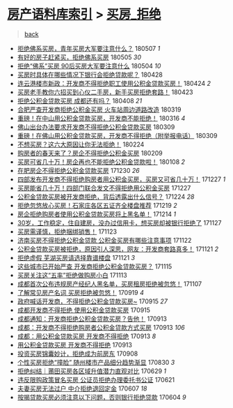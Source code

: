 [房产语料库索引](../../README.md)  > [买房_拒绝](买房_拒绝.md)
====
> [back](../README.md)

- [拒绝佛系买房，青年买房大军要注意什么？](http://jkwz.applinzi.com/ittc/7100080315823555600.html#%E6%8B%92%E7%BB%9D%E4%BD%9B%E7%B3%BB%E4%B9%B0%E6%88%BF%EF%BC%8C%E9%9D%92%E5%B9%B4%E4%B9%B0%E6%88%BF%E5%A4%A7%E5%86%9B%E8%A6%81%E6%B3%A8%E6%84%8F%E4%BB%80%E4%B9%88%EF%BC%9F) 180507 *1* 
- [有好的房子赶紧买，拒绝佛系买房](http://jkwz.applinzi.com/ittc/7099659445980365835.html#%E6%9C%89%E5%A5%BD%E7%9A%84%E6%88%BF%E5%AD%90%E8%B5%B6%E7%B4%A7%E4%B9%B0%EF%BC%8C%E6%8B%92%E7%BB%9D%E4%BD%9B%E7%B3%BB%E4%B9%B0%E6%88%BF) 180505 *30* 
- [拒绝“佛系”买房 90后买房大军要注意什么](http://jkwz.applinzi.com/ittc/7099317903663039495.html#%E6%8B%92%E7%BB%9D%E2%80%9C%E4%BD%9B%E7%B3%BB%E2%80%9D%E4%B9%B0%E6%88%BF+90%E5%90%8E%E4%B9%B0%E6%88%BF%E5%A4%A7%E5%86%9B%E8%A6%81%E6%B3%A8%E6%84%8F%E4%BB%80%E4%B9%88) 180504 *10* 
- [买房时具体在哪些情况下银行会拒绝贷款呢？](http://jkwz.applinzi.com/ittc/7096964787122734090.html#%E4%B9%B0%E6%88%BF%E6%97%B6%E5%85%B7%E4%BD%93%E5%9C%A8%E5%93%AA%E4%BA%9B%E6%83%85%E5%86%B5%E4%B8%8B%E9%93%B6%E8%A1%8C%E4%BC%9A%E6%8B%92%E7%BB%9D%E8%B4%B7%E6%AC%BE%E5%91%A2%EF%BC%9F) 180428  
- [连云港楼市新政：开发商不得拒绝职工使用公积金贷款买房！](http://jkwz.applinzi.com/ittc/7095588755589301264.html#%E8%BF%9E%E4%BA%91%E6%B8%AF%E6%A5%BC%E5%B8%82%E6%96%B0%E6%94%BF%EF%BC%9A%E5%BC%80%E5%8F%91%E5%95%86%E4%B8%8D%E5%BE%97%E6%8B%92%E7%BB%9D%E8%81%8C%E5%B7%A5%E4%BD%BF%E7%94%A8%E5%85%AC%E7%A7%AF%E9%87%91%E8%B4%B7%E6%AC%BE%E4%B9%B0%E6%88%BF%EF%BC%81) 180424 *2* 
- [买房老手教你六招买到心仪二手房，新手买房拒绝套路！](http://jkwz.applinzi.com/ittc/7095298488386716682.html#%E4%B9%B0%E6%88%BF%E8%80%81%E6%89%8B%E6%95%99%E4%BD%A0%E5%85%AD%E6%8B%9B%E4%B9%B0%E5%88%B0%E5%BF%83%E4%BB%AA%E4%BA%8C%E6%89%8B%E6%88%BF%EF%BC%8C%E6%96%B0%E6%89%8B%E4%B9%B0%E6%88%BF%E6%8B%92%E7%BB%9D%E5%A5%97%E8%B7%AF%EF%BC%81) 180423  
- [拒绝公积金贷款买房 成都还有吗？](http://jkwz.applinzi.com/ittc/7089710709074297866.html#%E6%8B%92%E7%BB%9D%E5%85%AC%E7%A7%AF%E9%87%91%E8%B4%B7%E6%AC%BE%E4%B9%B0%E6%88%BF+%E6%88%90%E9%83%BD%E8%BF%98%E6%9C%89%E5%90%97%EF%BC%9F) 180408 *21* 
- [合肥严查开发商拒绝公积金买房 火车站周边道路改造](http://jkwz.applinzi.com/ittc/7082117854810080267.html#%E5%90%88%E8%82%A5%E4%B8%A5%E6%9F%A5%E5%BC%80%E5%8F%91%E5%95%86%E6%8B%92%E7%BB%9D%E5%85%AC%E7%A7%AF%E9%87%91%E4%B9%B0%E6%88%BF+%E7%81%AB%E8%BD%A6%E7%AB%99%E5%91%A8%E8%BE%B9%E9%81%93%E8%B7%AF%E6%94%B9%E9%80%A0) 180319  
- [重磅！在中山用公积金贷款买房，开发商不能拒绝！](http://jkwz.applinzi.com/ittc/7081183597048628234.html#%E9%87%8D%E7%A3%85%EF%BC%81%E5%9C%A8%E4%B8%AD%E5%B1%B1%E7%94%A8%E5%85%AC%E7%A7%AF%E9%87%91%E8%B4%B7%E6%AC%BE%E4%B9%B0%E6%88%BF%EF%BC%8C%E5%BC%80%E5%8F%91%E5%95%86%E4%B8%8D%E8%83%BD%E6%8B%92%E7%BB%9D%EF%BC%81) 180316 *4* 
- [佛山出台办法要求开发商不得拒绝公积金贷款买房](http://jkwz.applinzi.com/ittc/7078426009156453382.html#%E4%BD%9B%E5%B1%B1%E5%87%BA%E5%8F%B0%E5%8A%9E%E6%B3%95%E8%A6%81%E6%B1%82%E5%BC%80%E5%8F%91%E5%95%86%E4%B8%8D%E5%BE%97%E6%8B%92%E7%BB%9D%E5%85%AC%E7%A7%AF%E9%87%91%E8%B4%B7%E6%AC%BE%E4%B9%B0%E6%88%BF) 180309  
- [重磅！在佛山用公积金贷款买房，开发商不得拒绝（附举报电话）](http://jkwz.applinzi.com/ittc/7078284971674698768.html#%E9%87%8D%E7%A3%85%EF%BC%81%E5%9C%A8%E4%BD%9B%E5%B1%B1%E7%94%A8%E5%85%AC%E7%A7%AF%E9%87%91%E8%B4%B7%E6%AC%BE%E4%B9%B0%E6%88%BF%EF%BC%8C%E5%BC%80%E5%8F%91%E5%95%86%E4%B8%8D%E5%BE%97%E6%8B%92%E7%BB%9D%EF%BC%88%E9%99%84%E4%B8%BE%E6%8A%A5%E7%94%B5%E8%AF%9D%EF%BC%89) 180309  
- [不想买房？这六大原因让你无法拒绝！](http://jkwz.applinzi.com/ittc/7073654988767495175.html#%E4%B8%8D%E6%83%B3%E4%B9%B0%E6%88%BF%EF%BC%9F%E8%BF%99%E5%85%AD%E5%A4%A7%E5%8E%9F%E5%9B%A0%E8%AE%A9%E4%BD%A0%E6%97%A0%E6%B3%95%E6%8B%92%E7%BB%9D%EF%BC%81) 180224  
- [购房者的春天来了？房企不得拒绝公积金买房](http://jkwz.applinzi.com/ittc/7068168265300182026.html#%E8%B4%AD%E6%88%BF%E8%80%85%E7%9A%84%E6%98%A5%E5%A4%A9%E6%9D%A5%E4%BA%86%EF%BC%9F%E6%88%BF%E4%BC%81%E4%B8%8D%E5%BE%97%E6%8B%92%E7%BB%9D%E5%85%AC%E7%A7%AF%E9%87%91%E4%B9%B0%E6%88%BF) 180209  
- [买房可省几十万！房企再也不能拒绝公积金贷款啦！](http://jkwz.applinzi.com/ittc/7056291532255003655.html#%E4%B9%B0%E6%88%BF%E5%8F%AF%E7%9C%81%E5%87%A0%E5%8D%81%E4%B8%87%EF%BC%81%E6%88%BF%E4%BC%81%E5%86%8D%E4%B9%9F%E4%B8%8D%E8%83%BD%E6%8B%92%E7%BB%9D%E5%85%AC%E7%A7%AF%E9%87%91%E8%B4%B7%E6%AC%BE%E5%95%A6%EF%BC%81) 180108 *2* 
- [在肥房企不得拒绝公积金贷款买房](http://jkwz.applinzi.com/ittc/7052858041861407760.html#%E5%9C%A8%E8%82%A5%E6%88%BF%E4%BC%81%E4%B8%8D%E5%BE%97%E6%8B%92%E7%BB%9D%E5%85%AC%E7%A7%AF%E9%87%91%E8%B4%B7%E6%AC%BE%E4%B9%B0%E6%88%BF) 171230 *26* 
- [四部发布开发商不得拒绝购房者用公积金买房，买房又可省几十万！](http://jkwz.applinzi.com/ittc/7051786936052614161.html#%E5%9B%9B%E9%83%A8%E5%8F%91%E5%B8%83%E5%BC%80%E5%8F%91%E5%95%86%E4%B8%8D%E5%BE%97%E6%8B%92%E7%BB%9D%E8%B4%AD%E6%88%BF%E8%80%85%E7%94%A8%E5%85%AC%E7%A7%AF%E9%87%91%E4%B9%B0%E6%88%BF%EF%BC%8C%E4%B9%B0%E6%88%BF%E5%8F%88%E5%8F%AF%E7%9C%81%E5%87%A0%E5%8D%81%E4%B8%87%EF%BC%81) 171227 *1* 
- [买房能省几十万！四部门联合发文不得拒绝用公积金买房](http://jkwz.applinzi.com/ittc/7051708903870432272.html#%E4%B9%B0%E6%88%BF%E8%83%BD%E7%9C%81%E5%87%A0%E5%8D%81%E4%B8%87%EF%BC%81%E5%9B%9B%E9%83%A8%E9%97%A8%E8%81%94%E5%90%88%E5%8F%91%E6%96%87%E4%B8%8D%E5%BE%97%E6%8B%92%E7%BB%9D%E7%94%A8%E5%85%AC%E7%A7%AF%E9%87%91%E4%B9%B0%E6%88%BF) 171227  
- [公积金贷款买房被开发商拒绝，背后透露出什么信号？](http://jkwz.applinzi.com/ittc/7050601062463964177.html#%E5%85%AC%E7%A7%AF%E9%87%91%E8%B4%B7%E6%AC%BE%E4%B9%B0%E6%88%BF%E8%A2%AB%E5%BC%80%E5%8F%91%E5%95%86%E6%8B%92%E7%BB%9D%EF%BC%8C%E8%83%8C%E5%90%8E%E9%80%8F%E9%9C%B2%E5%87%BA%E4%BB%80%E4%B9%88%E4%BF%A1%E5%8F%B7%EF%BC%9F) 171224 *28* 
- [拒绝忽悠放心买房！石家庄各区五证齐全楼盘推荐](http://jkwz.applinzi.com/ittc/7048823679004181521.html#%E6%8B%92%E7%BB%9D%E5%BF%BD%E6%82%A0%E6%94%BE%E5%BF%83%E4%B9%B0%E6%88%BF%EF%BC%81%E7%9F%B3%E5%AE%B6%E5%BA%84%E5%90%84%E5%8C%BA%E4%BA%94%E8%AF%81%E9%BD%90%E5%85%A8%E6%A5%BC%E7%9B%98%E6%8E%A8%E8%8D%90) 171219 *2* 
- [房企拒绝购房者使用公积金贷款买房将上黑名单！](http://jkwz.applinzi.com/ittc/7046997244492907536.html#%E6%88%BF%E4%BC%81%E6%8B%92%E7%BB%9D%E8%B4%AD%E6%88%BF%E8%80%85%E4%BD%BF%E7%94%A8%E5%85%AC%E7%A7%AF%E9%87%91%E8%B4%B7%E6%AC%BE%E4%B9%B0%E6%88%BF%E5%B0%86%E4%B8%8A%E9%BB%91%E5%90%8D%E5%8D%95%EF%BC%81) 171214 *1* 
- [30岁，工作稳定，住自建房，没办过信用卡，想买房却被银行拒绝了](http://jkwz.applinzi.com/ittc/7040654950785352721.html#30%E5%B2%81%EF%BC%8C%E5%B7%A5%E4%BD%9C%E7%A8%B3%E5%AE%9A%EF%BC%8C%E4%BD%8F%E8%87%AA%E5%BB%BA%E6%88%BF%EF%BC%8C%E6%B2%A1%E5%8A%9E%E8%BF%87%E4%BF%A1%E7%94%A8%E5%8D%A1%EF%BC%8C%E6%83%B3%E4%B9%B0%E6%88%BF%E5%8D%B4%E8%A2%AB%E9%93%B6%E8%A1%8C%E6%8B%92%E7%BB%9D%E4%BA%86) 171127  
- [买房需谨慎，拒绝捆绑销售！](http://jkwz.applinzi.com/ittc/7037942274732852240.html#%E4%B9%B0%E6%88%BF%E9%9C%80%E8%B0%A8%E6%85%8E%EF%BC%8C%E6%8B%92%E7%BB%9D%E6%8D%86%E7%BB%91%E9%94%80%E5%94%AE%EF%BC%81) 171123  
- [济南买房不得拒绝公积金贷款 公积金买房有哪些注意事项](http://jkwz.applinzi.com/ittc/7038704841797403665.html#%E6%B5%8E%E5%8D%97%E4%B9%B0%E6%88%BF%E4%B8%8D%E5%BE%97%E6%8B%92%E7%BB%9D%E5%85%AC%E7%A7%AF%E9%87%91%E8%B4%B7%E6%AC%BE+%E5%85%AC%E7%A7%AF%E9%87%91%E4%B9%B0%E6%88%BF%E6%9C%89%E5%93%AA%E4%BA%9B%E6%B3%A8%E6%84%8F%E4%BA%8B%E9%A1%B9) 171122  
- [公积金贷款买房被拒绝，原因引人深思，网友：开发商套路真多！](http://jkwz.applinzi.com/ittc/7038438722377352209.html#%E5%85%AC%E7%A7%AF%E9%87%91%E8%B4%B7%E6%AC%BE%E4%B9%B0%E6%88%BF%E8%A2%AB%E6%8B%92%E7%BB%9D%EF%BC%8C%E5%8E%9F%E5%9B%A0%E5%BC%95%E4%BA%BA%E6%B7%B1%E6%80%9D%EF%BC%8C%E7%BD%91%E5%8F%8B%EF%BC%9A%E5%BC%80%E5%8F%91%E5%95%86%E5%A5%97%E8%B7%AF%E7%9C%9F%E5%A4%9A%EF%BC%81) 171121 *2* 
- [拒绝虚假 芜湖买房请选择靠谱楼盘](http://jkwz.applinzi.com/ittc/7038346030070891537.html#%E6%8B%92%E7%BB%9D%E8%99%9A%E5%81%87+%E8%8A%9C%E6%B9%96%E4%B9%B0%E6%88%BF%E8%AF%B7%E9%80%89%E6%8B%A9%E9%9D%A0%E8%B0%B1%E6%A5%BC%E7%9B%98) 171121 *3* 
- [这些城市已开始严查 开发商拒绝公积金贷款买房？](http://jkwz.applinzi.com/ittc/7036115029450032145.html#%E8%BF%99%E4%BA%9B%E5%9F%8E%E5%B8%82%E5%B7%B2%E5%BC%80%E5%A7%8B%E4%B8%A5%E6%9F%A5+%E5%BC%80%E5%8F%91%E5%95%86%E6%8B%92%E7%BB%9D%E5%85%AC%E7%A7%AF%E9%87%91%E8%B4%B7%E6%AC%BE%E4%B9%B0%E6%88%BF%EF%BC%9F) 171115  
- [买房关注这“五率”拒绝做购房小白](http://jkwz.applinzi.com/ittc/7035442080397132816.html#%E4%B9%B0%E6%88%BF%E5%85%B3%E6%B3%A8%E8%BF%99%E2%80%9C%E4%BA%94%E7%8E%87%E2%80%9D%E6%8B%92%E7%BB%9D%E5%81%9A%E8%B4%AD%E6%88%BF%E5%B0%8F%E7%99%BD) 171113  
- [成都首次公布违规房产经纪人黑名单，买房租房拒绝被忽悠！](http://jkwz.applinzi.com/ittc/7033265550858388497.html#%E6%88%90%E9%83%BD%E9%A6%96%E6%AC%A1%E5%85%AC%E5%B8%83%E8%BF%9D%E8%A7%84%E6%88%BF%E4%BA%A7%E7%BB%8F%E7%BA%AA%E4%BA%BA%E9%BB%91%E5%90%8D%E5%8D%95%EF%BC%8C%E4%B9%B0%E6%88%BF%E7%A7%9F%E6%88%BF%E6%8B%92%E7%BB%9D%E8%A2%AB%E5%BF%BD%E6%82%A0%EF%BC%81) 171107  
- [了解常见房产名词 买房拒绝被忽悠！](http://jkwz.applinzi.com/ittc/7015076648989492240.html#%E4%BA%86%E8%A7%A3%E5%B8%B8%E8%A7%81%E6%88%BF%E4%BA%A7%E5%90%8D%E8%AF%8D+%E4%B9%B0%E6%88%BF%E6%8B%92%E7%BB%9D%E8%A2%AB%E5%BF%BD%E6%82%A0%EF%BC%81) 170919 *4* 
- [政府喊话开发商，不得拒绝公积金贷款买房~](http://jkwz.applinzi.com/ittc/7013681657402622992.html#%E6%94%BF%E5%BA%9C%E5%96%8A%E8%AF%9D%E5%BC%80%E5%8F%91%E5%95%86%EF%BC%8C%E4%B8%8D%E5%BE%97%E6%8B%92%E7%BB%9D%E5%85%AC%E7%A7%AF%E9%87%91%E8%B4%B7%E6%AC%BE%E4%B9%B0%E6%88%BF%7E) 170915 *27* 
- [成都开发商不得拒绝 使用公积金贷款买房](http://jkwz.applinzi.com/ittc/7013449841936696337.html#%E6%88%90%E9%83%BD%E5%BC%80%E5%8F%91%E5%95%86%E4%B8%8D%E5%BE%97%E6%8B%92%E7%BB%9D+%E4%BD%BF%E7%94%A8%E5%85%AC%E7%A7%AF%E9%87%91%E8%B4%B7%E6%AC%BE%E4%B9%B0%E6%88%BF) 170915  
- [成都通知：开发商拒绝公积金贷款买房？告他！](http://jkwz.applinzi.com/ittc/7012903620599874320.html#%E6%88%90%E9%83%BD%E9%80%9A%E7%9F%A5%EF%BC%9A%E5%BC%80%E5%8F%91%E5%95%86%E6%8B%92%E7%BB%9D%E5%85%AC%E7%A7%AF%E9%87%91%E8%B4%B7%E6%AC%BE%E4%B9%B0%E6%88%BF%EF%BC%9F%E5%91%8A%E4%BB%96%EF%BC%81) 170913  
- [成都：开发商不得拒绝购房者公积金贷款方式买房](http://jkwz.applinzi.com/ittc/7012845297150198801.html#%E6%88%90%E9%83%BD%EF%BC%9A%E5%BC%80%E5%8F%91%E5%95%86%E4%B8%8D%E5%BE%97%E6%8B%92%E7%BB%9D%E8%B4%AD%E6%88%BF%E8%80%85%E5%85%AC%E7%A7%AF%E9%87%91%E8%B4%B7%E6%AC%BE%E6%96%B9%E5%BC%8F%E4%B9%B0%E6%88%BF) 170913 *106* 
- [成都：用公积金贷款买房 开发商不得拒绝](http://jkwz.applinzi.com/ittc/7012831880276345872.html#%E6%88%90%E9%83%BD%EF%BC%9A%E7%94%A8%E5%85%AC%E7%A7%AF%E9%87%91%E8%B4%B7%E6%AC%BE%E4%B9%B0%E6%88%BF+%E5%BC%80%E5%8F%91%E5%95%86%E4%B8%8D%E5%BE%97%E6%8B%92%E7%BB%9D) 170913 *8* 
- [用公积金贷款买房 开发商不得拒绝](http://jkwz.applinzi.com/ittc/7012739060450460432.html#%E7%94%A8%E5%85%AC%E7%A7%AF%E9%87%91%E8%B4%B7%E6%AC%BE%E4%B9%B0%E6%88%BF+%E5%BC%80%E5%8F%91%E5%95%86%E4%B8%8D%E5%BE%97%E6%8B%92%E7%BB%9D) 170913  
- [投资买房锦囊妙计，拒绝成为前房东](http://jkwz.applinzi.com/ittc/7010987846587122705.html#%E6%8A%95%E8%B5%84%E4%B9%B0%E6%88%BF%E9%94%A6%E5%9B%8A%E5%A6%99%E8%AE%A1%EF%BC%8C%E6%8B%92%E7%BB%9D%E6%88%90%E4%B8%BA%E5%89%8D%E6%88%BF%E4%B8%9C) 170908  
- [个性买房拒绝“撞脸” 随州楼市产品细分趋势渐显](http://jkwz.applinzi.com/ittc/7007617920518325265.html#%E4%B8%AA%E6%80%A7%E4%B9%B0%E6%88%BF%E6%8B%92%E7%BB%9D%E2%80%9C%E6%92%9E%E8%84%B8%E2%80%9D+%E9%9A%8F%E5%B7%9E%E6%A5%BC%E5%B8%82%E4%BA%A7%E5%93%81%E7%BB%86%E5%88%86%E8%B6%8B%E5%8A%BF%E6%B8%90%E6%98%BE) 170830 *3* 
- [拒绝纠结｜莆田买房各区域升值潜力直观对比](http://jkwz.applinzi.com/ittc/6984654782269490180.html#%E6%8B%92%E7%BB%9D%E7%BA%A0%E7%BB%93%EF%BD%9C%E8%8E%86%E7%94%B0%E4%B9%B0%E6%88%BF%E5%90%84%E5%8C%BA%E5%9F%9F%E5%8D%87%E5%80%BC%E6%BD%9C%E5%8A%9B%E7%9B%B4%E8%A7%82%E5%AF%B9%E6%AF%94) 170629 *1* 
- [违反限购政策冒名买房 公证员拒绝办理委托书公证](http://jkwz.applinzi.com/ittc/6981616606382654468.html#%E8%BF%9D%E5%8F%8D%E9%99%90%E8%B4%AD%E6%94%BF%E7%AD%96%E5%86%92%E5%90%8D%E4%B9%B0%E6%88%BF+%E5%85%AC%E8%AF%81%E5%91%98%E6%8B%92%E7%BB%9D%E5%8A%9E%E7%90%86%E5%A7%94%E6%89%98%E4%B9%A6%E5%85%AC%E8%AF%81) 170621  
- [夫妻买房无法过户 中介拒绝退回定金](http://jkwz.applinzi.com/ittc/6976221906603607044.html#%E5%A4%AB%E5%A6%BB%E4%B9%B0%E6%88%BF%E6%97%A0%E6%B3%95%E8%BF%87%E6%88%B7+%E4%B8%AD%E4%BB%8B%E6%8B%92%E7%BB%9D%E9%80%80%E5%9B%9E%E5%AE%9A%E9%87%91) 170607 *18* 
- [按揭贷款买房必须注意以下问题，否则银行拒绝贷款](http://jkwz.applinzi.com/ittc/6975031861192426500.html#%E6%8C%89%E6%8F%AD%E8%B4%B7%E6%AC%BE%E4%B9%B0%E6%88%BF%E5%BF%85%E9%A1%BB%E6%B3%A8%E6%84%8F%E4%BB%A5%E4%B8%8B%E9%97%AE%E9%A2%98%EF%BC%8C%E5%90%A6%E5%88%99%E9%93%B6%E8%A1%8C%E6%8B%92%E7%BB%9D%E8%B4%B7%E6%AC%BE) 170604 *9* 
